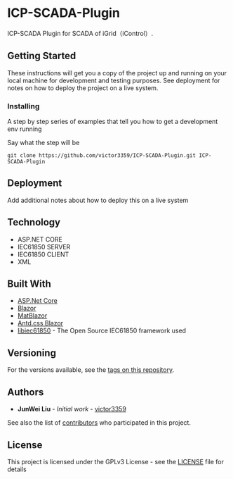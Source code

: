 # ICP-SCADA-Plugin

ICP-SCADA Plugin for SCADA of iGrid（iControl）.

## Getting Started

These instructions will get you a copy of the project up and running on your local machine for development and testing purposes. See deployment for notes on how to deploy the project on a live system.

### Installing

A step by step series of examples that tell you how to get a development env running

Say what the step will be

```
git clone https://github.com/victor3359/ICP-SCADA-Plugin.git ICP-SCADA-Plugin
```

## Deployment

Add additional notes about how to deploy this on a live system

## Technology

* ASP.NET CORE
* IEC61850 SERVER
* IEC61850 CLIENT
* XML

## Built With

* [ASP.Net Core](https://docs.microsoft.com/zh-tw/aspnet/core/?view=aspnetcore-3.1)
* [Blazor](https://dotnet.microsoft.com/apps/aspnet/web-apps/blazor)
* [MatBlazor](https://www.matblazor.com/)
* [Antd.css Blazor](https://github.com/ant-design-blazor/ant-design-blazor)
* [libiec61850](http://libiec61850.com/libiec61850/) - The Open Source IEC61850 framework used

## Versioning

For the versions available, see the [tags on this repository](https://github.com/victor3359/ICP-SCADA-Plugin/tags). 

## Authors

* **JunWei Liu** - *Initial work* - [victor3359](https://github.com/victor3359)

See also the list of [contributors](https://github.com/victor3359/ICP-SCADA-Plugin/contributors) who participated in this project.

## License

This project is licensed under the GPLv3 License - see the [LICENSE](LICENSE) file for details
